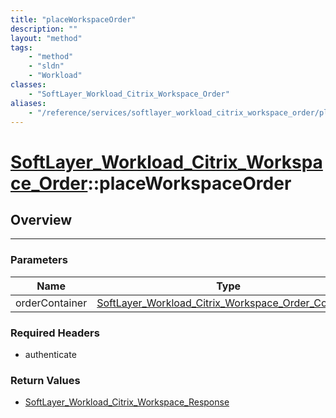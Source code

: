 ```yaml
---
title: "placeWorkspaceOrder"
description: ""
layout: "method"
tags:
    - "method"
    - "sldn"
    - "Workload"
classes:
    - "SoftLayer_Workload_Citrix_Workspace_Order"
aliases:
    - "/reference/services/softlayer_workload_citrix_workspace_order/placeWorkspaceOrder"
---
```

# [SoftLayer_Workload_Citrix_Workspace_Order](/reference/services/SoftLayer_Workload_Citrix_Workspace_Order)::placeWorkspaceOrder





## Overview 


-----

### Parameters 
|Name | Type | Description |
| --- | --- | --- |
|orderContainer| <a href='/reference/datatypes/SoftLayer_Workload_Citrix_Workspace_Order_Container'>SoftLayer_Workload_Citrix_Workspace_Order_Container </a>| |


### Required Headers
* authenticate


### Return Values
* <a href='/reference/datatypes/SoftLayer_Workload_Citrix_Workspace_Response'>SoftLayer_Workload_Citrix_Workspace_Response </a>




